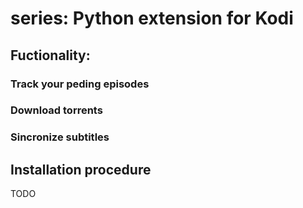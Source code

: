 # series: Python extension for Kodi

## Fuctionality:
### Track your peding episodes
### Download torrents
### Sincronize subtitles

## Installation procedure
TODO